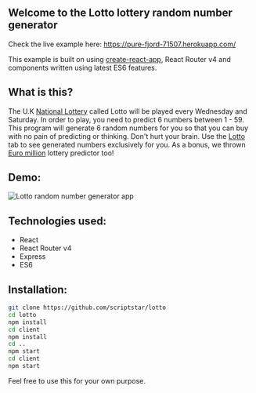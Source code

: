 ## Welcome to the Lotto lottery random number generator

Check the live example here: https://pure-fjord-71507.herokuapp.com/

This example is built on using [create-react-app](https://github.com/facebookincubator/create-react-app), React Router v4 and components written using latest ES6 features.

## What is this?

The U.K [National Lottery](https://www.national-lottery.co.uk/) called Lotto will be played every Wednesday and Saturday. In order to play, you need to predict 6 numbers between 1 - 59. This program will generate 6 random numbers for you so that you can buy with no pain of predicting or thinking. Don't hurt your brain. Use the [Lotto](https://pure-fjord-71507.herokuapp.com/uk-lotto) tab to see generated numbers exclusively for you. As a bonus, we thrown [Euro million](https://pure-fjord-71507.herokuapp.com/euro-million) lottery predictor too!

## Demo:
![Lotto random number generator app](https://github.com/scriptstar/lotto/blob/master/demo.gif "Lotto random number generator app")


## Technologies used:

*   React
*   React Router v4
*   Express
*   ES6

## Installation:

```sh
git clone https://github.com/scriptstar/lotto
cd lotto
npm install
cd client
npm install
cd ..
npm start
cd client
npm start
```

Feel free to use this for your own purpose.